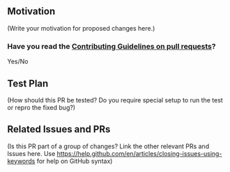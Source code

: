 <!-- Thank you for sending a PR and taking the time to improve VizSeq -->

## Motivation

(Write your motivation for proposed changes here.)

### Have you read the [Contributing Guidelines on pull requests](https://github.com/facebookresearch/vizseq/blob/master/CONTRIBUTING.md)?

Yes/No

## Test Plan

(How should this PR be tested? Do you require special setup to run the test or repro the fixed bug?)

## Related Issues and PRs

(Is this PR part of a group of changes? Link the other relevant PRs and Issues here. Use https://help.github.com/en/articles/closing-issues-using-keywords for help on GitHub syntax)
